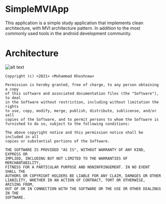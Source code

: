 # SimpleMVIApp
This application is a simple study application that implements clean architecture, with MVI architecture pattern. In addition to the most commonly used tools in the android development community.

# Architecture

![alt text](https://firebasestorage.googleapis.com/v0/b/simple-mvi-app.appspot.com/o/Blank%20diagram.png?alt=media&token=96acc2d0-52c8-46ad-aef7-7b3b9eb362f1)




```
Copyright (c) <2021> <Muhammad Khoshnaw>

Permission is hereby granted, free of charge, to any person obtaining a copy
of this software and associated documentation files (the "Software"), to deal
in the Software without restriction, including without limitation the rights
to use, copy, modify, merge, publish, distribute, sublicense, and/or sell
copies of the Software, and to permit persons to whom the Software is
furnished to do so, subject to the following conditions:

The above copyright notice and this permission notice shall be included in all
copies or substantial portions of the Software.

THE SOFTWARE IS PROVIDED "AS IS", WITHOUT WARRANTY OF ANY KIND, EXPRESS OR
IMPLIED, INCLUDING BUT NOT LIMITED TO THE WARRANTIES OF MERCHANTABILITY,
FITNESS FOR A PARTICULAR PURPOSE AND NONINFRINGEMENT. IN NO EVENT SHALL THE
AUTHORS OR COPYRIGHT HOLDERS BE LIABLE FOR ANY CLAIM, DAMAGES OR OTHER
LIABILITY, WHETHER IN AN ACTION OF CONTRACT, TORT OR OTHERWISE, ARISING FROM,
OUT OF OR IN CONNECTION WITH THE SOFTWARE OR THE USE OR OTHER DEALINGS IN THE
SOFTWARE.
```
